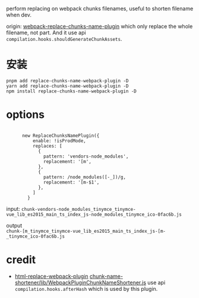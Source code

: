 perform replacing on webpack chunks filenames, useful to shorten filename when dev.

origin: [webpack-replace-chunks-name-plugin](https://www.npmjs.com/package/webpack-replace-chunks-name-plugin) which only replace the whole filename, not part. And it use api `compilation.hooks.shouldGenerateChunkAssets`. 

# 安装
````
pnpm add replace-chunks-name-webpack-plugin -D
yarn add replace-chunks-name-webpack-plugin -D
npm install replace-chunks-name-webpack-plugin -D
````

# options
````

      new ReplaceChunksNamePlugin({
          enable: !isProdMode,
          replaces: [
            {
              pattern: 'vendors-node_modules',
              replacement: '[m',
            },
            {
              pattern: /node_modules([-_])/g,
              replacement: '[m-$1',
            },
          ]
        }
````

input:
`chunk-vendors-node_modules_tinymce_tinymce-vue_lib_es2015_main_ts_index_js-node_modules_tinymce_ico-0fac6b.js`

output  
`chunk-[m_tinymce_tinymce-vue_lib_es2015_main_ts_index_js-[m-_tinymce_ico-0fac6b.js`

# credit 
- [html-replace-webpack-plugin](https://github.com/iminif/html-replace-webpack-plugin/blob/master/index.js)
[chunk-name-shortener/lib/WebpackPluginChunkNameShortener.js](https://github.com/gourmetjs/gourmet-ssr/blob/master/builder/chunk-name-shortener/lib/WebpackPluginChunkNameShortener.js) use api `compilation.hooks.afterHash`  which is used by this plugin.
